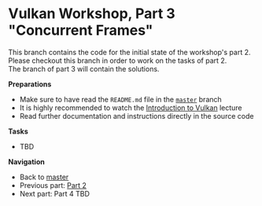 # Vulkan Workshop, Part 3 "Concurrent Frames"

This branch contains the code for the initial state of the workshop's part 2.     
Please checkout this branch in order to work on the tasks of part 2.    
The branch of part 3 will contain the solutions.

**Preparations** 
* Make sure to have read the `README.md` file in the [`master`](https://github.com/cg-tuwien/VulkanWorkshop) branch
* It is highly recommended to watch the [Introduction to Vulkan](https://youtu.be/ZWV6zvKe9Hc) lecture 
* Read further documentation and instructions directly in the source code

**Tasks**
* TBD

**Navigation**
* Back to [master](https://github.com/cg-tuwien/VulkanWorkshop)
* Previous part: [Part 2](https://github.com/cg-tuwien/VulkanWorkshop/tree/part2)
* Next part: Part 4 TBD
